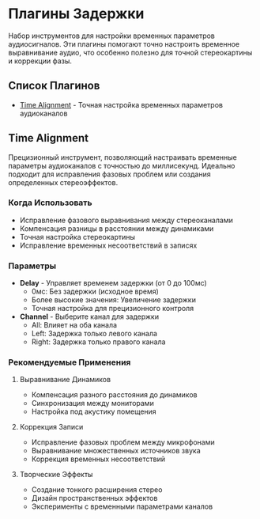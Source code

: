 # Плагины Задержки

Набор инструментов для настройки временных параметров аудиосигналов. Эти плагины помогают точно настроить временное выравнивание аудио, что особенно полезно для точной стереокартины и коррекции фазы.

## Список Плагинов

- [Time Alignment](#time-alignment) - Точная настройка временных параметров аудиоканалов

## Time Alignment

Прецизионный инструмент, позволяющий настраивать временные параметры аудиоканалов с точностью до миллисекунд. Идеально подходит для исправления фазовых проблем или создания определенных стереоэффектов.

### Когда Использовать
- Исправление фазового выравнивания между стереоканалами
- Компенсация разницы в расстоянии между динамиками
- Точная настройка стереокартины
- Исправление временных несоответствий в записях

### Параметры
- **Delay** - Управляет временем задержки (от 0 до 100мс)
  - 0мс: Без задержки (исходное время)
  - Более высокие значения: Увеличение задержки
  - Точная настройка для прецизионного контроля
- **Channel** - Выберите канал для задержки
  - All: Влияет на оба канала
  - Left: Задержка только левого канала
  - Right: Задержка только правого канала

### Рекомендуемые Применения

1. Выравнивание Динамиков
   - Компенсация разного расстояния до динамиков
   - Синхронизация между мониторами
   - Настройка под акустику помещения

2. Коррекция Записи
   - Исправление фазовых проблем между микрофонами
   - Выравнивание множественных источников звука
   - Коррекция временных несоответствий

3. Творческие Эффекты
   - Создание тонкого расширения стерео
   - Дизайн пространственных эффектов
   - Эксперименты с временными параметрами каналов
